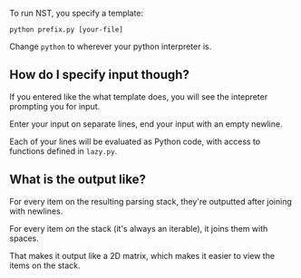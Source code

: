 To run NST, you specify a template:
```
python prefix.py [your-file]
```
Change `python` to wherever your python interpreter is.
## How do I specify input though?
If you entered like the what template does, you will see the intepreter prompting you for input.

Enter your input on separate lines, end your input with an empty newline.

Each of your lines will be evaluated as Python code, with access to functions defined in `lazy.py`.
## What is the output like?
For every item on the resulting parsing stack, they're outputted after joining with newlines.

For every item *on* the stack (it's always an iterable), it joins them with spaces.

That makes it output like a 2D matrix, which makes it easier to view the items on the stack.
